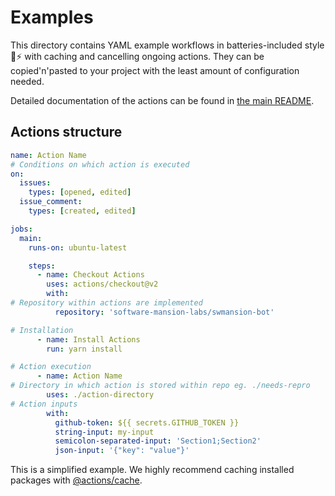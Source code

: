 # Examples

This directory contains YAML example workflows in batteries-included style 🔋⚡ with caching and cancelling ongoing actions. They can be copied'n'pasted to your project with the least amount of configuration needed.

Detailed documentation of the actions can be found in [the main README](../README.md).

## Actions structure

```yml
name: Action Name
# Conditions on which action is executed
on:
  issues:
    types: [opened, edited]
  issue_comment:
    types: [created, edited]

jobs:
  main:
    runs-on: ubuntu-latest

    steps:
      - name: Checkout Actions
        uses: actions/checkout@v2
        with:
# Repository within actions are implemented
          repository: 'software-mansion-labs/swmansion-bot'

# Installation
      - name: Install Actions
        run: yarn install

# Action execution
      - name: Action Name
# Directory in which action is stored within repo eg. ./needs-repro
        uses: ./action-directory
# Action inputs
        with:
          github-token: ${{ secrets.GITHUB_TOKEN }}
          string-input: my-input
          semicolon-separated-input: 'Section1;Section2' 
          json-input: '{"key": "value"}'
```

This is a simplified example. We highly recommend caching installed packages with [@actions/cache](https://github.com/actions/cache).

